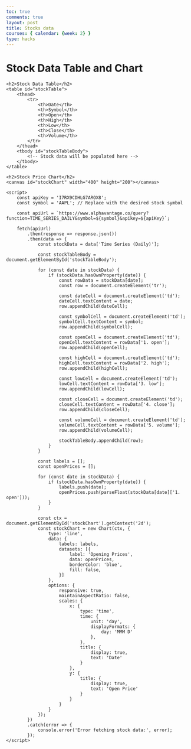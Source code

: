 ```yaml
---
toc: true
comments: true
layout: post
title: Stocks data
courses: { calendar: {week: 2} }
type: hacks
---
```



<!DOCTYPE html>
<html>
<head>
    <title>Stock Data Table and Chart</title>
    <script src="https://cdn.jsdelivr.net/npm/chart.js"></script>
</head>
<body>
    <h1>Stock Data Table and Chart</h1>
    
    <h2>Stock Data Table</h2>
    <table id="stockTable">
        <thead>
            <tr>
                <th>Date</th>
                <th>Symbol</th>
                <th>Open</th>
                <th>High</th>
                <th>Low</th>
                <th>Close</th>
                <th>Volume</th>
            </tr>
        </thead>
        <tbody id="stockTableBody">
            <!-- Stock data will be populated here -->
        </tbody>
    </table>
    
    <h2>Stock Price Chart</h2>
    <canvas id="stockChart" width="400" height="200"></canvas>

    <script>
        const apiKey = 'I7RX9CDHLG7AROX8';
        const symbol = 'AAPL'; // Replace with the desired stock symbol

        const apiUrl = `https://www.alphavantage.co/query?function=TIME_SERIES_DAILY&symbol=${symbol}&apikey=${apiKey}`;

        fetch(apiUrl)
            .then(response => response.json())
            .then(data => {
                const stockData = data['Time Series (Daily)'];

                const stockTableBody = document.getElementById('stockTableBody');

                for (const date in stockData) {
                    if (stockData.hasOwnProperty(date)) {
                        const rowData = stockData[date];
                        const row = document.createElement('tr');

                        const dateCell = document.createElement('td');
                        dateCell.textContent = date;
                        row.appendChild(dateCell);

                        const symbolCell = document.createElement('td');
                        symbolCell.textContent = symbol;
                        row.appendChild(symbolCell);

                        const openCell = document.createElement('td');
                        openCell.textContent = rowData['1. open'];
                        row.appendChild(openCell);

                        const highCell = document.createElement('td');
                        highCell.textContent = rowData['2. high'];
                        row.appendChild(highCell);

                        const lowCell = document.createElement('td');
                        lowCell.textContent = rowData['3. low'];
                        row.appendChild(lowCell);

                        const closeCell = document.createElement('td');
                        closeCell.textContent = rowData['4. close'];
                        row.appendChild(closeCell);

                        const volumeCell = document.createElement('td');
                        volumeCell.textContent = rowData['5. volume'];
                        row.appendChild(volumeCell);

                        stockTableBody.appendChild(row);
                    }
                }

                const labels = [];
                const openPrices = [];

                for (const date in stockData) {
                    if (stockData.hasOwnProperty(date)) {
                        labels.push(date);
                        openPrices.push(parseFloat(stockData[date]['1. open']));
                    }
                }

                const ctx = document.getElementById('stockChart').getContext('2d');
                const stockChart = new Chart(ctx, {
                    type: 'line',
                    data: {
                        labels: labels,
                        datasets: [{
                            label: 'Opening Prices',
                            data: openPrices,
                            borderColor: 'blue',
                            fill: false,
                        }]
                    },
                    options: {
                        responsive: true,
                        maintainAspectRatio: false,
                        scales: {
                            x: {
                                type: 'time',
                                time: {
                                    unit: 'day',
                                    displayFormats: {
                                        day: 'MMM D'
                                    },
                                },
                                title: {
                                    display: true,
                                    text: 'Date'
                                }
                            },
                            y: {
                                title: {
                                    display: true,
                                    text: 'Open Price'
                                }
                            }
                        }
                    }
                });
            })
            .catch(error => {
                console.error('Error fetching stock data:', error);
            });
    </script>
</body>
</html>



